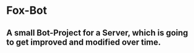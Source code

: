 # Fox-Bot

## A small Bot-Project for a Server, which is going to get improved and modified over time.
